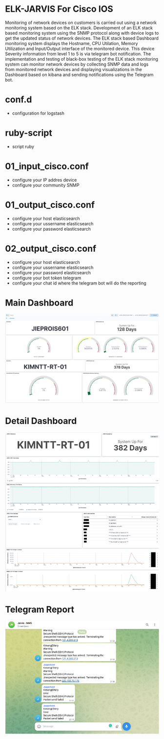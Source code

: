 ﻿# ELK-JARVIS For Cisco IOS

Monitoring of network devices on customers is carried out using a network monitoring system based on the ELK stack. Development of an ELK stack based monitoring system using the SNMP protocol along with device logs to get the updated status of network devices. The ELK stack based Dashboard monitoring system displays the Hostname, CPU Utilation, Memory Utilization and Input/Output interface of the monitored device. This device Severity information from level 1 to 5 is via telegram bot notification. The implementation and testing of black-box testing of the ELK stack monitoring system can monitor network devices by collecting SNMP data and logs from monitored network devices and displaying visualizations in the Dashboard based on kibana and sending notifications using the Telegram bot.

# conf.d 
* configuration for logstash 

# ruby-script
* script ruby 

# 01_input_cisco.conf
* configure your IP addres device
* configure your community SNMP

# 01_output_cisco.conf
* configure your host elasticsearch
* configure your ussername elasticsearch
* configure your password elasticsearch

# 02_output_cisco.conf
* configure your host elasticsearch
* configure your ussername elasticsearch
* configure your password elasticsearch
* configure your bot token telegram
* configure your chat id where the telegram bot will do the reporting

# Main Dashboard
<p align="center">
<img src="https://github.com/muhrifqi17/ELK-JARVIS/blob/8779b061938ba40d7c01157c7c882dd08e9ba4d8/Documentation/Screenshot%20Main%20Dashboard%20-%20Elastic.png"/>
</p>

# Detail Dashboard
<p align="center">
<img src="https://github.com/muhrifqi17/ELK-JARVIS/blob/8779b061938ba40d7c01157c7c882dd08e9ba4d8/Documentation/Screenshot%20Dashboard%20for%20KIMNTT-RT-01%20-%20Elastic.png"/>
</p>

# Telegram Report
<p align="center">
<img src="https://github.com/muhrifqi17/ELK-JARVIS/blob/8779b061938ba40d7c01157c7c882dd08e9ba4d8/Documentation/Screenshot%20BOT%20Telegram.PNG"/>
</p>
